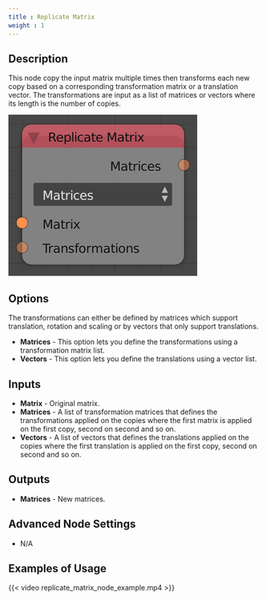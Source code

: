 ```yaml
---
title : Replicate Matrix
weight : 1
---
```


## Description

This node copy the input matrix multiple times then transforms each new
copy based on a corresponding transformation matrix or a translation
vector. The transformations are input as a list of matrices or vectors
where its length is the number of copies.

![image](replicate_matrix_node.png)

## Options

The transformations can either be defined by matrices which support
translation, rotation and scaling or by vectors that only support
translations.

- **Matrices** - This option lets you define the transformations using
    a transformation matrix list.
- **Vectors** - This option lets you define the translations using a
    vector list.

## Inputs

- **Matrix** - Original matrix.
- **Matrices** - A list of transformation matrices that defines the
    transformations applied on the copies where the first matrix is
    applied on the first copy, second on second and so on.
- **Vectors** - A list of vectors that defines the translations
    applied on the copies where the first translation is applied on the
    first copy, second on second and so on.

## Outputs

- **Matrices** - New matrices.

## Advanced Node Settings

- N/A

## Examples of Usage

{{< video replicate_matrix_node_example.mp4 >}}
